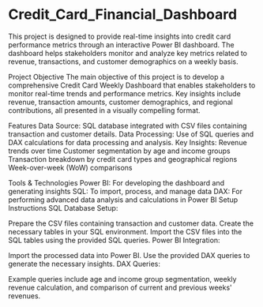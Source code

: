 # Credit_Card_Financial_Dashboard

This project is designed to provide real-time insights into credit card performance metrics through an interactive Power BI dashboard. The dashboard helps stakeholders monitor and analyze key metrics related to revenue, transactions, and customer demographics on a weekly basis.

Project Objective
The main objective of this project is to develop a comprehensive Credit Card Weekly Dashboard that enables stakeholders to monitor real-time trends and performance metrics. Key insights include revenue, transaction amounts, customer demographics, and regional contributions, all presented in a visually compelling format.

Features
Data Source: SQL database integrated with CSV files containing transaction and customer details.
Data Processing: Use of SQL queries and DAX calculations for data processing and analysis.
Key Insights:
Revenue trends over time
Customer segmentation by age and income groups
Transaction breakdown by credit card types and geographical regions
Week-over-week (WoW) comparisons

Tools & Technologies
Power BI: For developing the dashboard and generating insights
SQL: To import, process, and manage data
DAX: For performing advanced data analysis and calculations in Power BI
Setup Instructions
SQL Database Setup:

Prepare the CSV files containing transaction and customer data.
Create the necessary tables in your SQL environment.
Import the CSV files into the SQL tables using the provided SQL queries.
Power BI Integration:

Import the processed data into Power BI.
Use the provided DAX queries to generate the necessary insights.
DAX Queries:

Example queries include age and income group segmentation, weekly revenue calculation, and comparison of current and previous weeks' revenues.
